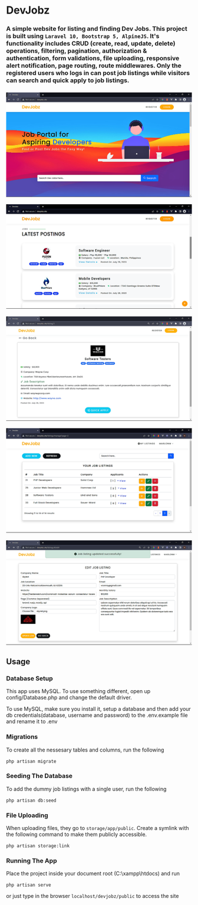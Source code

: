 # DevJobz

<h3><b>A simple website for listing and finding Dev Jobs. This project is built using <code>Laravel 10, Bootstrap 5, AlpineJS</code>. It's functionality includes CRUD (create, read, update, delete) operations, filtering, pagination, authorization & authentication, form validations, file uploading, responsive alert notification, page routing, route middlewares. Only the registered users who logs in can post job listings while visitors can search and quick apply to job listings.</b><h3>

![Alt text](/public/images/screen1.png "DevJobz Screen 1")

![Alt text](/public/images/screen2.png "DevJobz Screen 2")

![Alt text](/public/images/screen3.png "DevJobz Screen 3")

![Alt text](/public/images/screen4.png "DevJobz Screen 4")

![Alt text](/public/images/screen5.png "DevJobz Screen 5")

## Usage

### Database Setup

This app uses MySQL. To use something different, open up config/Database.php and change the default driver.

To use MySQL, make sure you install it, setup a database and then add your db credentials(database, username and password) to the .env.example file and rename it to .env

### Migrations

To create all the nessesary tables and columns, run the following

```
php artisan migrate
```

### Seeding The Database

To add the dummy job listings with a single user, run the following

```
php artisan db:seed
```

### File Uploading

When uploading files, they go to <code>storage/app/public</code>. Create a symlink with the following command to make them publicly accessible.

```
php artisan storage:link
```

### Running The App

Place the project inside your document root (C:\xampp\htdocs\) and run

```
php artisan serve
```

or just type in the browser <code>localhost/devjobz/public</code> to access the site
